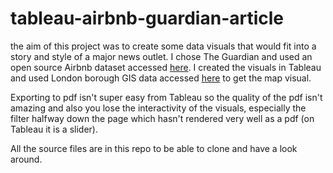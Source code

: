 # tableau-airbnb-guardian-article

the aim of this project was to create some data visuals that would fit into a story and style of a major news outlet. I chose The Guardian and used an open source Airbnb dataset accessed [here](http://insideairbnb.com/). I created the visuals in Tableau and used London borough GIS data accessed [here](https://www.data.gov.uk/dataset/6cdebf5d-c69b-4480-8c9c-53ab8a816b9d/statistical-gis-boundary-files-for-london) to get the map visual.

Exporting to pdf isn't super easy from Tableau so the quality of the pdf isn't amazing and also you lose the interactivity of the visuals, especially the filter halfway down the page which hasn't rendered very well as a pdf (on Tableau it is a slider).

All the source files are in this repo to be able to clone and have a look around.
